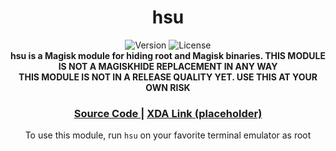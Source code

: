 <h1 align="center">hsu</h1>

<div align="center">
  <!-- Badges -->
    <img src="https://img.shields.io/badge/Version-PRERELEASE-blue.svg?longCache=true&style=popout-square"
      alt="Version" />
    <img src="https://img.shields.io/badge/License-GPLv2.0-red.svg?longCache=true&style=popout-square"
      alt="License" />
</div>

<div align="center">
  <strong>hsu is a Magisk module for hiding root and Magisk binaries. THIS MODULE IS NOT A MAGISKHIDE REPLACEMENT IN ANY WAY</strong>
</div>

<div align="center">
  <strong>THIS MODULE IS NOT IN A RELEASE QUALITY YET. USE THIS AT YOUR OWN RISK</strong>
<div align="center">

  <h3>
    <a href="https://github.com/rmnscnce/hsu">
      Source Code
    </a>
    <span> | </span>
    <a href="https://example.org/">
      XDA Link (placeholder)
    </a>
  </h3>
</div>

To use this module, run `hsu` on your favorite terminal emulator as root
